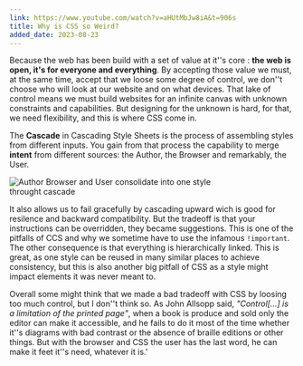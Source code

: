 ```yaml
---
link: https://www.youtube.com/watch?v=aHUtMbJw8iA&t=906s
title: Why is CSS so Weird?
added_date: 2023-08-23
---
```

Because the web has been build with a set of value at it''s core
: <strong> the web is open, it's for everyone and everything</strong>. By
accepting those value we must, at the same time, accept that we loose some
degree of control, we don''t choose who will look at our website and on what
devices. That lake of control means we must build websites for an infinite
canvas with unknown constraints and capabilities. But designing for the
unknown is hard, for that, we need flexibility, and this is where CSS come in.

The <b>Cascade</b> in Cascading Style Sheets is the process of assembling
styles from different inputs. You gain from that process the capability
to merge <b>intent</b> from different sources: the Author, the Browser and
remarkably, the User.

<img
alt="Author Browser and User consolidate into one style throught cascade"
src=/cascade.svg
style="max-width:80%; max-height:200px;"
/>

It also allows us to fail gracefully by cascading upward wich is good for
resilence and backward compatibility.
But the tradeoff is that your instructions can be overridden, they became
suggestions. This is one of the pitfalls of CCS and why we sometime have to use
the infamous `!important`. The other consequence is that
everything is hierarchically linked. This is great, as one style can be reused
in many similar places to achieve consistency, but this is also another big
pitfall of CSS as a style might impact elements it was never meant to.

Overall some might think that we made a bad tradeoff with CSS by loosing too
much control, but I don''t think so. As John Allsopp said, <cite>"Control[...]
is a limitation of the printed page"</cite>,  when a book is produce and sold
only the editor can make it accessible, and he fails to do it most of the time
whether it''s diagrams with bad contrast or the absence of braille editions
or other things. But with the browser and CSS  the user has the last word,
he can make it feet it''s need, whatever it is.'
